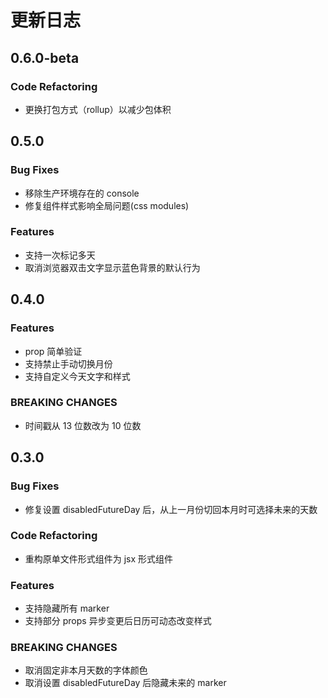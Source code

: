 # 更新日志

## 0.6.0-beta

### Code Refactoring
- 更换打包方式（rollup）以减少包体积

## 0.5.0

### Bug Fixes
- 移除生产环境存在的 console
- 修复组件样式影响全局问题(css modules)

### Features
- 支持一次标记多天
- 取消浏览器双击文字显示蓝色背景的默认行为

## 0.4.0

### Features
- prop 简单验证
- 支持禁止手动切换月份
- 支持自定义今天文字和样式

### BREAKING CHANGES
- 时间戳从 13 位数改为 10 位数

## 0.3.0

### Bug Fixes
- 修复设置 disabledFutureDay 后，从上一月份切回本月时可选择未来的天数

### Code Refactoring
- 重构原单文件形式组件为 jsx 形式组件

### Features
- 支持隐藏所有 marker
- 支持部分 props 异步变更后日历可动态改变样式

### BREAKING CHANGES
- 取消固定非本月天数的字体颜色
- 取消设置 disabledFutureDay 后隐藏未来的 marker
